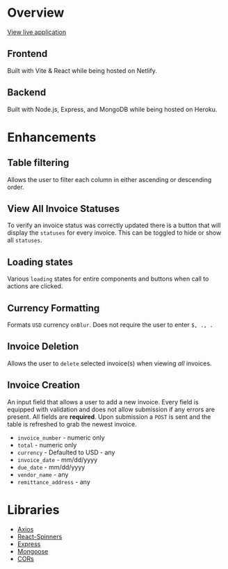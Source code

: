 # Overview
[View live application](https://select-assessment.netlify.app/)

## Frontend

Built with Vite & React while being hosted on Netlify.

## Backend

Built with Node.js, Express, and MongoDB while being hosted on Heroku.

# Enhancements

## Table filtering

Allows the user to filter each column in either ascending or descending order.

## View All Invoice Statuses

To verify an invoice status was correctly updated there is a button that will display the `statuses` for every invoice. This can be toggled to hide or show all `statuses`.

## Loading states

Various `loading` states for entire components and buttons when call to actions are clicked.

## Currency Formatting
Formats `USD` currency `onBlur`. Does not require the user to enter `$, ., .`

## Invoice Deletion
Allows the user to `delete` selected invoice(s) when viewing *all* invoices.

## Invoice Creation

An input field that allows a user to add a new invoice. Every field is equipped with validation and does not allow submission if any errors are present. All fields are **required**. Upon submission a `POST` is sent and the table is refreshed to grab the newest invoice.

- `invoice_number` - numeric only
- `total` - numeric only
- `currency` - Defaulted to USD - any
- `invoice_date` - mm/dd/yyyy
- `due_date` - mm/dd/yyyy
- `vendor_name` - any
- `remittance_address` - any

# Libraries

- [Axios](https://www.npmjs.com/package/axios)
- [React-Spinners](https://www.npmjs.com/package/react-spinners)
- [Express](https://www.npmjs.com/package/express)
- [Mongoose](https://www.npmjs.com/package/mongoose)
- [CORs](https://www.npmjs.com/package/cors)
